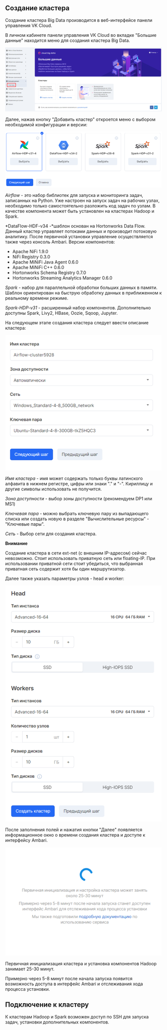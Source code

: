 ## Создание кластера

Создание кластера Big Data производится в веб-интерфейсе панели управления VK Cloud.

В личном кабинете панели управления VK Cloud во вкладке "Большие данные" находится меню для создания кластера Big Data.

![](./assets/1601643470213-1.png)

Далее, нажав кнопку "Добавить кластер" откроется меню с выбором необходимой конфигурации и версии:

![](./assets/1601646274414-2.png)

*Airflow* \- это набор библиотек для запуска и мониторинга задач, записанных на Python. Уже настроен на запуск задач на рабочих узлах, необходимо только самостоятельно разложить код задач по узлам. В качестве компонента может быть установлен на кластерах Hadoop и Spark.

*DataFlow-HDF-v34 -*шаблон основан на Hortonworks Data Flow. Данный кластер управляет потоками данных и производит потоковую аналитику. После первичной установки управление осуществляется также через консоль Ambari. Версии компонентов:

- Apache NiFi 1.9.0
- NiFi Registry 0.3.0
- Apache MiNiFi Java Agent 0.6.0
- Apache MiNiFi C++ 0.6.0
- Hortonworks Schema Registry 0.7.0
- Hortonworks Streaming Analytics Manager 0.6.0

*Spark -* набор для параллельной обработки больших данных в памяти. Шаблон ориентирован на быструю обработку данных в приближенном к реальному времени режиме.

*Spark-HDP-v31* - расширенный набор компонентов. Дополнительно доступны Spark, Livy2, HBase, Oozie, Sqoop, Jupyter.

На следующем этапе создания кластера следует ввести описание кластера:

![](./assets/1601646393598-6.png)

*Имя кластера* - имя может содержать только буквы латинского алфавита в нижнем регистре, цифры или знаки "." и "-". Кириллицу и другие символы использовать не получится.

*Зона доступности* - выбор зоны доступности (рекомендуем DP1 или MS1)

*Ключевая пара* - можно выбрать ключевую пару из выпадающего списка или создать новую в разделе "Вычислительные ресурсы" - "Ключевые пары".

*Сеть* - Выбор сети для создания кластера.

**Внимание**

Создание кластера в сети ext-net (с внешним IP-адресом) сейчас невозможно. Стоит использовать приватную сеть или floating-IP. При использовании приватной сети стоит убедиться, что выбранная приватная сеть содержит хотя бы один маршрутизатор.

Далее также указать параметры узлов - head и worker:

![](./assets/1601646586298-7.png)

После заполнения полей и нажатия кнопки "Далее" появляется информационное окно о времени создания кластера и доступе к интерфейсу Ambari.

![](./assets/1601647566872-8.png)

Первичная инициализация кластера и установка компонентов Hadoop занимает 25-30 минут.

Примерно через 5-8 минут после начала запуска появится возможность доступа в интерфейс Ambari и отслеживания хода процесса установки.

## Подключение к кластеру

К кластерам Hadoop и Spark возможен доступ по SSH для запуска задач, установки дополнительных компонентов.
